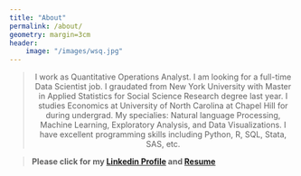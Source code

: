 ```yaml
---
title: "About"
permalink: /about/
geometry: margin=3cm
header:
    image: "/images/wsq.jpg"
---
```



> <center>I work as Quantitative Operations Analyst. I am looking for a full-time Data Scientist job. I graudated from New York University with Master in Applied Statistics for Social Science Research degree last year. I studies Economics at University of North Carolina at Chapel Hill for during undergrad. My specialies: Natural language Processing, Machine Learning, Exploratory Analysis, and Data Visualizations. I have excellent programming skills including Python, R, SQL, Stata, SAS, etc. </center>


> **Please click for my [Linkedin Profile](https://www.linkedin.com/in/junyanyao/) and [Resume](https://github.com/junyanyao/junyanyao.github.io/blob/3d649284bb16bcd4b3f88393b008afcf617e51dd/Yao_Resume_github.pdf)**
>